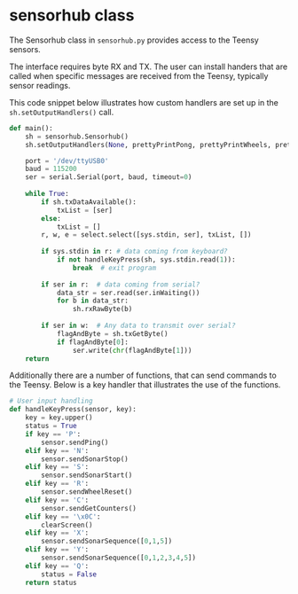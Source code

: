 # sensorhub class
The Sensorhub class in `sensorhub.py` provides access to the Teensy sensors.

The interface requires byte RX and TX. The user can install handers that are called when specific messages are received from the Teensy, typically sensor readings.

This code snippet below illustrates how custom handlers are set up in the `sh.setOutputHandlers()` call.

~~~~python
def main():
    sh = sensorhub.Sensorhub()
    sh.setOutputHandlers(None, prettyPrintPong, prettyPrintWheels, prettyPrintDist, prettyPrintError)

    port = '/dev/ttyUSB0'
    baud = 115200
    ser = serial.Serial(port, baud, timeout=0)
    
    while True:
        if sh.txDataAvailable():
            txList = [ser]
        else:
            txList = []
        r, w, e = select.select([sys.stdin, ser], txList, [])
        
        if sys.stdin in r: # data coming from keyboard?
            if not handleKeyPress(sh, sys.stdin.read(1)):
                break  # exit program
        
        if ser in r:  # data coming from serial?
            data_str = ser.read(ser.inWaiting())
            for b in data_str:
                sh.rxRawByte(b)
        
        if ser in w:  # Any data to transmit over serial?
            flagAndByte = sh.txGetByte()
            if flagAndByte[0]:
                ser.write(chr(flagAndByte[1]))
    return
~~~~

Additionally there are a number of functions, that can send commands to the Teensy.
Below is a key handler that illustrates the use of the functions.

~~~~python
# User input handling
def handleKeyPress(sensor, key):
    key = key.upper()
    status = True
    if key == 'P':
        sensor.sendPing()
    elif key == 'N':
        sensor.sendSonarStop()
    elif key == 'S':
        sensor.sendSonarStart()
    elif key == 'R':
        sensor.sendWheelReset()
    elif key == 'C':
        sensor.sendGetCounters()
    elif key == '\x0C':
        clearScreen()
    elif key == 'X':
        sensor.sendSonarSequence([0,1,5])
    elif key == 'Y':
        sensor.sendSonarSequence([0,1,2,3,4,5])
    elif key == 'Q':
        status = False
    return status
~~~~

